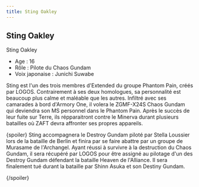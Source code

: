 ```yaml
---
title: Sting Oakley
---
```


Sting Oakley
------------

Sting Oakley


- Age : 16   
- Rôle : Pilote du Chaos Gundam  
- Voix japonaise : Junichi Suwabe


Sting est l'un des trois membres d'Extended du groupe Phantom Pain, créés par LOGOS. Contrairement à ses deux homologues, sa personnalité est beaucoup plus calme et maléable que les autres. Infiltré avec ses camarades à bord d'Armory One, il volera le ZGMF-X24S Chaos Gundam qui deviendra son MS personnel dans le Phantom Pain. Après le succès de leur fuite sur Terre, ils répparaitront contre le Minerva durant plusieurs batailles où ZAFT devra affronter ses propres appareils.


{spoiler}
Sting accompagnera le Destroy Gundam piloté par Stella Loussier lors de la bataille de Berlin et finira par se faire abattre par un groupe de Murasame de l'Archangel. Ayant réussi à survivre à la destruction du Chaos Gundam, il sera récupéré par LOGOS pour être assigné au pilotage d'un des Destroy Gundam défendant la bataille Heaven de l'Alliance. Il sera finalement tué durant la bataille par Shinn Asuka et son Destiny Gundam.


{/spoiler}